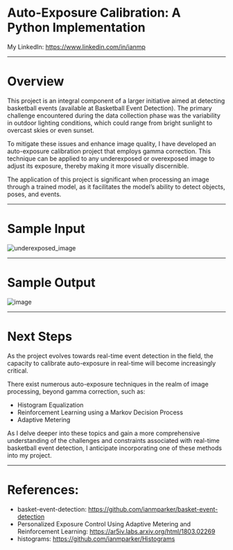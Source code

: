 # Auto-Exposure Calibration: A Python Implementation


My LinkedIn: https://www.linkedin.com/in/ianmp

--------------------------------------

# Overview

This project is an integral component of a larger initiative aimed at detecting basketball events (available at Basketball Event Detection). The primary challenge encountered during the data collection phase was the variability in outdoor lighting conditions, which could range from bright sunlight to overcast skies or even sunset.

To mitigate these issues and enhance image quality, I have developed an auto-exposure calibration project that employs gamma correction. This technique can be applied to any underexposed or overexposed image to adjust its exposure, thereby making it more visually discernible.

The application of this project is significant when processing an image through a trained model, as it facilitates the model’s ability to detect objects, poses, and events.


--------------------------------------

# Sample Input 

![underexposed_image](https://github.com/ianmparker/Auto-Exposure/assets/18231849/9696eb86-49bc-496a-8c38-ab6028fa4852)

--------------------------------------

# Sample Output

![image](https://github.com/ianmparker/Auto-Exposure/assets/18231849/fcc45dc3-6921-4af6-bc3c-0e051b2ac309)


--------------------------------------

# Next Steps

As the project evolves towards real-time event detection in the field, the capacity to calibrate auto-exposure in real-time will become increasingly critical.

There exist numerous auto-exposure techniques in the realm of image processing, beyond gamma correction, such as:

  - Histogram Equalization
  - Reinforcement Learning using a Markov Decision Process
  - Adaptive Metering
    
As I delve deeper into these topics and gain a more comprehensive understanding of the challenges and constraints associated with real-time basketball event detection, I anticipate incorporating one of these methods into my project.

--------------------------------------

# References: 

  - basket-event-detection: https://github.com/ianmparker/basket-event-detection
  - Personalized Exposure Control Using Adaptive Metering and Reinforcement Learning: https://ar5iv.labs.arxiv.org/html/1803.02269
  - histograms: https://github.com/ianmparker/Histograms
